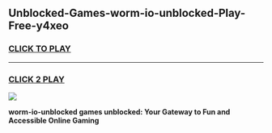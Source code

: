
## Unblocked-Games-worm-io-unblocked-Play-Free-y4xeo
<h3>
<a href="https://premium76.site?title=worm-io-unblocked&ref=23A">CLICK TO PLAY</a></h3>
<hr>

<h3>
<a href="https://premium76.site?title=worm-io-unblocked&ref=23A">CLICK 2 PLAY</a>
  
</h3>

<a href="https://premium76.site?title=worm-io-unblocked&ref=23A"><img src="https://clearcache.store/games.png"></a>


**worm-io-unblocked games unblocked: Your Gateway to Fun and Accessible Online Gaming**
